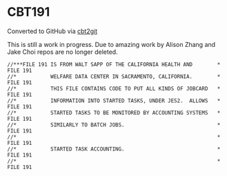 # CBT191
Converted to GitHub via [cbt2git](https://github.com/wizardofzos/cbt2git)

This is still a work in progress. 
Due to amazing work by Alison Zhang and Jake Choi repos are no longer deleted.

```
//***FILE 191 IS FROM WALT SAPP OF THE CALIFORNIA HEALTH AND        *   FILE 191
//*           WELFARE DATA CENTER IN SACRAMENTO, CALIFORNIA.        *   FILE 191
//*           THIS FILE CONTAINS CODE TO PUT ALL KINDS OF JOBCARD   *   FILE 191
//*           INFORMATION INTO STARTED TASKS, UNDER JES2.  ALLOWS   *   FILE 191
//*           STARTED TASKS TO BE MONITORED BY ACCOUNTING SYSTEMS   *   FILE 191
//*           SIMILARLY TO BATCH JOBS.                              *   FILE 191
//*                                                                 *   FILE 191
//*           STARTED TASK ACCOUNTING.                              *   FILE 191
//*                                                                 *   FILE 191
```
